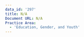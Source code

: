 ```yaml
---
data_id: '297'
title: N/A
Document URL: N/A
Practice Area:
  - 'Education, Gender, and Youth'
---
```

